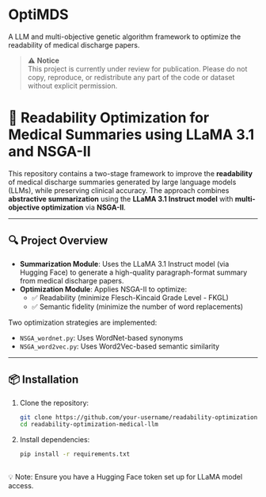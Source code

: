 # OptiMDS
A LLM and multi-objective genetic algorithm framework to optimize the readability of medical discharge papers.


> ⚠️ **Notice**  
> This project is currently under review for publication. Please do not copy, reproduce, or redistribute any part of the code or dataset without explicit permission.
> 

# 🧠 Readability Optimization for Medical Summaries using LLaMA 3.1 and NSGA-II

This repository contains a two-stage framework to improve the **readability** of medical discharge summaries generated by large language models (LLMs), while preserving clinical accuracy. The approach combines **abstractive summarization** using the **LLaMA 3.1 Instruct model** with **multi-objective optimization** via **NSGA-II**.

---

## 🔍 Project Overview

- **Summarization Module**: Uses the LLaMA 3.1 Instruct model (via Hugging Face) to generate a high-quality paragraph-format summary from medical discharge papers.
- **Optimization Module**: Applies NSGA-II to optimize:
  - ✅ Readability (minimize Flesch-Kincaid Grade Level - FKGL)
  - ✅ Semantic fidelity (minimize the number of word replacements)

Two optimization strategies are implemented:
- `NSGA_wordnet.py`: Uses WordNet-based synonyms
- `NSGA_word2vec.py`: Uses Word2Vec-based semantic similarity

---

## 📦 Installation

1. Clone the repository:
   ```bash
   git clone https://github.com/your-username/readability-optimization-medical-llm.git
   cd readability-optimization-medical-llm

2. Install dependencies:
   ```bash
   pip install -r requirements.txt
  
💡 Note: Ensure you have a Hugging Face token set up for LLaMA model access.
